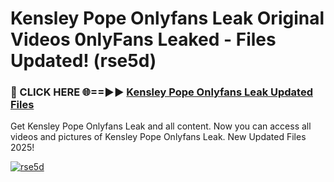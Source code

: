 # Kensley Pope Onlyfans Leak Original Videos 0nlyFans Leaked - Files Updated! (rse5d)

<h3>🔴 CLICK HERE 🌐==►► <a href="https://tinyurl.com/2jnfzry5" rel="nofollow">Kensley Pope Onlyfans Leak Updated Files</a></h3>

Get Kensley Pope Onlyfans Leak and all content. Now you can access all videos and pictures of Kensley Pope Onlyfans Leak. New Updated Files 2025!

[![rse5d](https://i.imgur.com/GyGTBgg.gif)](https://tinyurl.com/2jnfzry5)
